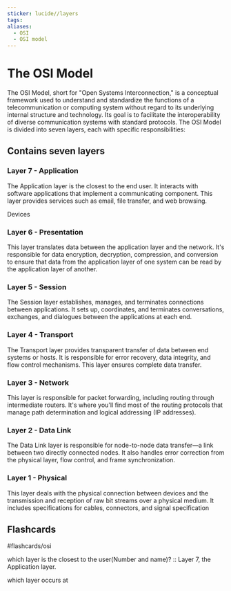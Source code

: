 ```yaml
---
sticker: lucide//layers
tags: 
aliases:
  - OSI
  - OSI model
---
```

# The OSI Model
  
The OSI Model, short for "Open Systems Interconnection," is a conceptual framework used to understand and standardize the functions of a telecommunication or computing system without regard to its underlying internal structure and technology. Its goal is to facilitate the interoperability of diverse communication systems with standard protocols. The OSI Model is divided into seven layers, each with specific responsibilities:

## Contains seven layers

### Layer 7 - Application
The Application layer is the closest to the end user. It interacts with software applications that implement a communicating component. This layer provides services such as email, file transfer, and web browsing.

Devices

### Layer 6 - Presentation
This layer translates data between the application layer and the network. It's responsible for data encryption, decryption, compression, and conversion to ensure that data from the application layer of one system can be read by the application layer of another.

### Layer 5 - Session
The Session layer establishes, manages, and terminates connections between applications. It sets up, coordinates, and terminates conversations, exchanges, and dialogues between the applications at each end.

### Layer 4 - Transport 
The Transport layer provides transparent transfer of data between end systems or hosts. It is responsible for error recovery, data integrity, and flow control mechanisms. This layer ensures complete data transfer.

### Layer 3 - Network
This layer is responsible for packet forwarding, including routing through intermediate routers. It's where you'll find most of the routing protocols that manage path determination and logical addressing (IP addresses).

### Layer 2 - Data Link
The Data Link layer is responsible for node-to-node data transfer—a link between two directly connected nodes. It also handles error correction from the physical layer, flow control, and frame synchronization.

### Layer 1 - Physical
This layer deals with the physical connection between devices and the transmission and reception of raw bit streams over a physical medium. It includes specifications for cables, connectors, and signal specification

## Flashcards
#flashcards/osi

which layer is the closest to the user(Number and name)? :: Layer 7, the Application layer.
<!--SR:!2024-05-22,4,270-->

which layer occurs at 
